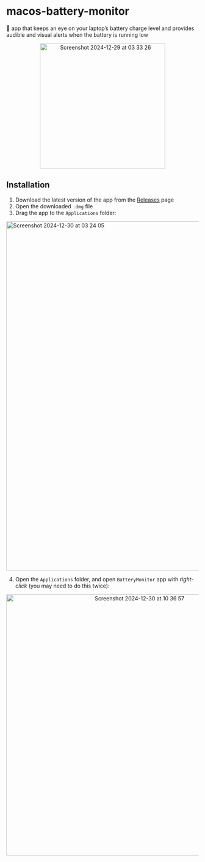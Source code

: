 # macos-battery-monitor

🔋 app that keeps an eye on your laptop’s battery charge level and provides audible and visual alerts when the battery is running low

<p align="center">
  <img width="328" alt="Screenshot 2024-12-29 at 03 33 26" src="https://github.com/user-attachments/assets/ed089ec2-e84c-4e43-8e26-5c14d4be0239" />
</p>

## Installation

1. Download the latest version of the app from the [Releases](https://github.com/Drapegnik/macos-battery-monitor/releases/latest) page
2. Open the downloaded `.dmg` file
3. Drag the app to the `Applications` folder:
<img width="912" alt="Screenshot 2024-12-30 at 03 24 05" src="https://github.com/user-attachments/assets/5dfcb058-fd02-4b12-a77f-13ce0629f726" />

4. Open the `Applications` folder, and open `BatteryMonitor` app with _right-click_ (you may need to do this twice):
<p align="center">
  <img width="682" alt="Screenshot 2024-12-30 at 10 36 57" src="https://github.com/user-attachments/assets/cd6efd4c-0747-4ed4-8fd1-e752b970eb21" />
</p>
